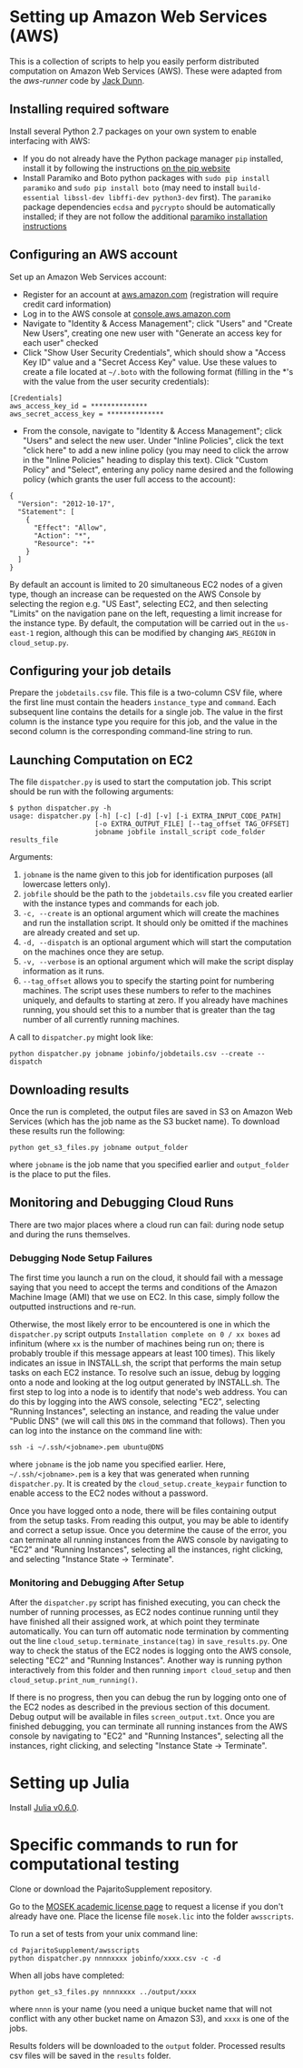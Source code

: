 # Setting up Amazon Web Services (AWS)

This is a collection of scripts to help you easily perform distributed computation on Amazon Web Services (AWS). These were adapted from the *aws-runner* code by [Jack Dunn](https://github.com/JackDunnNZ/aws-runner).

## Installing required software

Install several Python 2.7 packages on your own system to enable interfacing with AWS:
 * If you do not already have the Python package manager `pip` installed, install it by following the instructions [on the pip website](https://pip.pypa.io/en/latest/installing.html)
 * Install Paramiko and Boto python packages with `sudo pip install paramiko` and `sudo pip install boto` (may need to install `build-essential libssl-dev libffi-dev python3-dev` first). The `paramiko` package dependencies `ecdsa` and `pycrypto` should be automatically installed; if they are not follow the additional [paramiko installation instructions](http://www.paramiko.org/installing.html)

## Configuring an AWS account

Set up an Amazon Web Services account:
 * Register for an account at [aws.amazon.com](https://aws.amazon.com) (registration will require credit card information)
 * Log in to the AWS console at [console.aws.amazon.com](https://console.aws.amazon.com)
 * Navigate to "Identity & Access Management"; click "Users" and "Create New Users", creating one new user with "Generate an access key for each user" checked
 * Click "Show User Security Credentials", which should show a "Access Key ID" value and a "Secret Access Key" value. Use these values to create a file located at `~/.boto` with the following format (filling in the *'s with the value from the user security credentials):
```
[Credentials]
aws_access_key_id = **************
aws_secret_access_key = **************
```
 * From the console, navigate to "Identity & Access Management"; click "Users" and select the new user. Under "Inline Policies", click the text "click here" to add a new inline policy (you may need to click the arrow in the "Inline Policies" heading to display this text). Click "Custom Policy" and "Select", entering any policy name desired and the following policy (which grants the user full access to the account):
```
{
  "Version": "2012-10-17",
  "Statement": [
    {
      "Effect": "Allow",
      "Action": "*",
      "Resource": "*"
    }
  ]
}
```

By default an account is limited to 20 simultaneous EC2 nodes of a given type, though an increase can be requested on the AWS Console by selecting the region e.g. "US East", selecting EC2, and then selecting "Limits" on the navigation pane on the left, requesting a limit increase for the instance type. By default, the computation will be carried out in the `us-east-1` region, although this can be modified by changing `AWS_REGION` in `cloud_setup.py`.

## Configuring your job details

Prepare the `jobdetails.csv` file. This file is a two-column CSV file, where the first line must contain the headers `instance_type` and `command`. Each subsequent line contains the details for a single job. The value in the first column is the instance type you require for this job, and the value in the second column is the corresponding command-line string to run.

## Launching Computation on EC2

The file `dispatcher.py` is used to start the computation job. This script should be run with the following arguments:
```
$ python dispatcher.py -h
usage: dispatcher.py [-h] [-c] [-d] [-v] [-i EXTRA_INPUT_CODE_PATH]
                     [-o EXTRA_OUTPUT_FILE] [--tag_offset TAG_OFFSET]
                     jobname jobfile install_script code_folder results_file
```

Arguments:
1. `jobname` is the name given to this job for identification purposes (all lowercase letters only).
2. `jobfile` should be the path to the `jobdetails.csv` file you created earlier with the instance types and commands for each job.
3. `-c, --create` is an optional argument which will create the machines and run the installation script. It should only be omitted if the machines are already created and set up.
4. `-d, --dispatch` is an optional argument which will start the computation on the machines once they are setup.
5. `-v, --verbose` is an optional argument which will make the script display information as it runs.
6. `--tag_offset` allows you to specify the starting point for numbering machines. The script uses these numbers to refer to the machines uniquely, and defaults to starting at zero. If you already have machines running, you should set this to a number that is greater than the tag number of all currently running machines.

A call to `dispatcher.py` might look like:
```
python dispatcher.py jobname jobinfo/jobdetails.csv --create --dispatch
```

## Downloading results

Once the run is completed, the output files are saved in S3 on Amazon Web Services (which has the job name as the S3 bucket name). To download these results run the following:
```
python get_s3_files.py jobname output_folder
```
where `jobname` is the job name that you specified earlier and `output_folder` is the place to put the files.

## Monitoring and Debugging Cloud Runs

There are two major places where a cloud run can fail: during node setup and during the runs themselves.

### Debugging Node Setup Failures

The first time you launch a run on the cloud, it should fail with a message saying that you need to accept the terms and conditions of the Amazon Machine Image (AMI) that we use on EC2. In this case, simply follow the outputted instructions and re-run.

Otherwise, the most likely error to be encountered is one in which the `dispatcher.py` script outputs `Installation complete on 0 / xx boxes` ad infinitum (where `xx` is the number of machines being run on; there is probably trouble if this message appears at least 100 times). This likely indicates an issue in INSTALL.sh, the script that performs the main setup tasks on each EC2 instance. To resolve such an issue, debug by logging onto a node and looking at the log output generated by INSTALL.sh. The first step to log into a node is to identify that node's web address. You can do this by logging into the AWS console, selecting "EC2", selecting "Running Instances", selecting an instance, and reading the value under "Public DNS" (we will call this `DNS` in the command that follows). Then you can log into the instance on the command line with:
```
ssh -i ~/.ssh/<jobname>.pem ubuntu@DNS
```
where `jobname` is the job name you specified earlier. Here, `~/.ssh/<jobname>.pem` is a key that was generated when running `dispatcher.py`. It is created by the `cloud_setup.create_keypair` function to enable access to the EC2 nodes without a password.

Once you have logged onto a node, there will be files containing output from the setup tasks. From reading this output, you may be able to identify and correct a setup issue. Once you determine the cause of the error, you can terminate all running instances from the AWS console by navigating to "EC2" and "Running Instances", selecting all the instances, right clicking, and selecting "Instance State -> Terminate".

### Monitoring and Debugging After Setup

After the `dispatcher.py` script has finished executing, you can check the number of running processes, as EC2 nodes continue running until they have finished all their assigned work, at which point they terminate automatically. You can turn off automatic node termination by commenting out the line `cloud_setup.terminate_instance(tag)` in `save_results.py`. One way to check the status of the EC2 nodes is logging onto the AWS console, selecting "EC2" and "Running Instances". Another way is running python interactively from this folder and then running `import cloud_setup` and then `cloud_setup.print_num_running()`.

If there is no progress, then you can debug the run by logging onto one of the EC2 nodes as described in the previous section of this document. Debug output will be available in files `screen_output.txt`. Once you are finished debugging, you can terminate all running instances from the AWS console by navigating to "EC2" and "Running Instances", selecting all the instances, right clicking, and selecting "Instance State -> Terminate".


# Setting up Julia

Install [Julia v0.6.0](http://julialang.org/downloads/).


# Specific commands to run for computational testing

Clone or download the PajaritoSupplement repository.

Go to the [MOSEK academic license page](https://www.mosek.com/resources/academic-license) to request a license if you don't already have one. Place the license file `mosek.lic` into the folder `awsscripts`.

To run a set of tests from your unix command line:
```
cd PajaritoSupplement/awsscripts
python dispatcher.py nnnnxxxx jobinfo/xxxx.csv -c -d
```
When all jobs have completed:
```
python get_s3_files.py nnnnxxxx ../output/xxxx
```
where `nnnn` is your name (you need a unique bucket name that will not conflict with any other bucket name on Amazon S3), and `xxxx` is one of the jobs.

Results folders will be downloaded to the `output` folder. Processed results csv files will be saved in the `results` folder.
